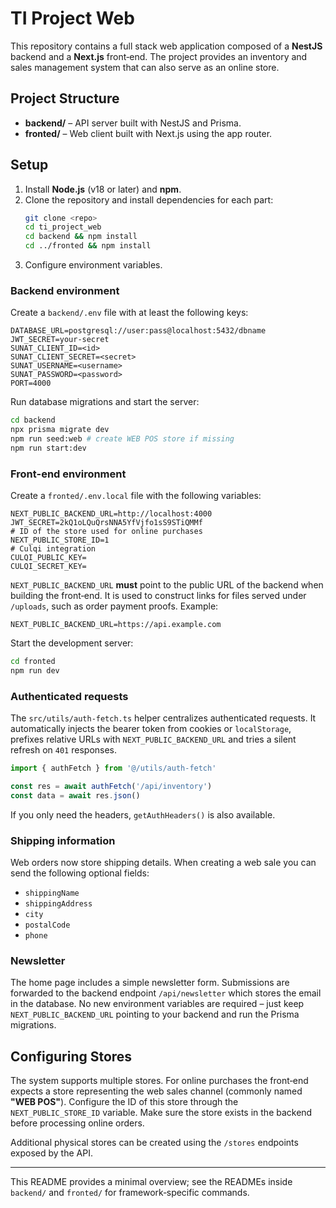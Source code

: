 # TI Project Web

This repository contains a full stack web application composed of a **NestJS** backend and a **Next.js** front‑end. The project provides an inventory and sales management system that can also serve as an online store.

## Project Structure

- **backend/** – API server built with NestJS and Prisma.
- **fronted/** – Web client built with Next.js using the app router.

## Setup

1. Install **Node.js** (v18 or later) and **npm**.
2. Clone the repository and install dependencies for each part:
   ```bash
   git clone <repo>
   cd ti_project_web
   cd backend && npm install
   cd ../fronted && npm install
   ```
3. Configure environment variables.

### Backend environment
Create a `backend/.env` file with at least the following keys:

```
DATABASE_URL=postgresql://user:pass@localhost:5432/dbname
JWT_SECRET=your-secret
SUNAT_CLIENT_ID=<id>
SUNAT_CLIENT_SECRET=<secret>
SUNAT_USERNAME=<username>
SUNAT_PASSWORD=<password>
PORT=4000
```

Run database migrations and start the server:

```bash
cd backend
npx prisma migrate dev
npm run seed:web # create WEB POS store if missing
npm run start:dev
```

### Front-end environment
Create a `fronted/.env.local` file with the following variables:

```
NEXT_PUBLIC_BACKEND_URL=http://localhost:4000
JWT_SECRET=2kQ1oLQuQrsNNA5YfVjfo1sS9STiQMMf
# ID of the store used for online purchases
NEXT_PUBLIC_STORE_ID=1
# Culqi integration
CULQI_PUBLIC_KEY=
CULQI_SECRET_KEY=
```

`NEXT_PUBLIC_BACKEND_URL` **must** point to the public URL of the backend when
building the front‑end. It is used to construct links for files served under
`/uploads`, such as order payment proofs. Example:

```env
NEXT_PUBLIC_BACKEND_URL=https://api.example.com
```
Start the development server:

```bash
cd fronted
npm run dev
```
### Authenticated requests

The `src/utils/auth-fetch.ts` helper centralizes authenticated requests. It
automatically injects the bearer token from cookies or `localStorage`, prefixes
relative URLs with `NEXT_PUBLIC_BACKEND_URL` and tries a silent refresh on `401`
responses.

```ts
import { authFetch } from '@/utils/auth-fetch'

const res = await authFetch('/api/inventory')
const data = await res.json()
```

If you only need the headers, `getAuthHeaders()` is also available.

### Shipping information
Web orders now store shipping details. When creating a web sale you can send the following optional fields:

- `shippingName`
- `shippingAddress`
- `city`
- `postalCode`
- `phone`

### Newsletter

The home page includes a simple newsletter form. Submissions are forwarded to the
backend endpoint `/api/newsletter` which stores the email in the database. No new
environment variables are required – just keep `NEXT_PUBLIC_BACKEND_URL`
pointing to your backend and run the Prisma migrations.

## Configuring Stores
The system supports multiple stores. For online purchases the front‑end expects a store representing the web sales channel (commonly named **"WEB POS"**). Configure the ID of this store through the `NEXT_PUBLIC_STORE_ID` variable. Make sure the store exists in the backend before processing online orders.

Additional physical stores can be created using the `/stores` endpoints exposed by the API.

---
This README provides a minimal overview; see the READMEs inside `backend/` and `fronted/` for framework‑specific commands.

